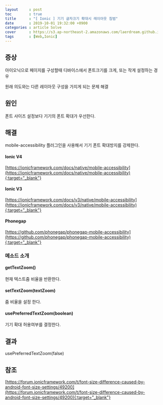 ```yaml
---
layout     : post
toc        : true
title      : "[ Ionic ] 기기 글자크기 확대시 레이아웃 침범"
date       : 2019-10-01 19:32:00 +0900
categories : article Solve
cover      : https://s3.ap-northeast-2.amazonaws.com/laerdream.github.io/cover/ionicV4.jpg
tags       : [Web,Ionic]
---
```



## 증상

아이오닉으로 페이지를 구성할때 디바이스에서 폰트크기를 크게, 또는 작게 설정하는 경우

원래 의도와는 다른 레이아웃 구성을 가지게 되는 문제 해결

## 원인

폰트 사이즈 설정보다 기기의 폰트 확대가 우선한다.

## 해결

mobile-accessibility 플러그인을 사용해서 기기 폰트 확대방지를 강제한다.

#### Ionic V4
[https://ionicframework.com/docs/native/mobile-accessibility](https://ionicframework.com/docs/native/mobile-accessibility){:target="_blank"}

#### Ionic V3
[https://ionicframework.com/docs/v3/native/mobile-accessibility](https://ionicframework.com/docs/v3/native/mobile-accessibility){:target="_blank"}

#### Phonegap
[https://github.com/phonegap/phonegap-mobile-accessibility](https://github.com/phonegap/phonegap-mobile-accessibility){:target="_blank"}


### 메소드 소개

#### getTextZoom()
현재 텍스트줌 비율을 반환한다.

#### setTextZoom(textZoom)
줌 비율을 설정 한다.

#### usePreferredTextZoom(boolean)
기기 확대 허용여부를 결정한다.

## 결과

usePreferredTextZoom(false)

## 참조
[https://forum.ionicframework.com/t/font-size-difference-caused-by-android-font-size-settings/49200](https://forum.ionicframework.com/t/font-size-difference-caused-by-android-font-size-settings/49200){:target="_blank"}

